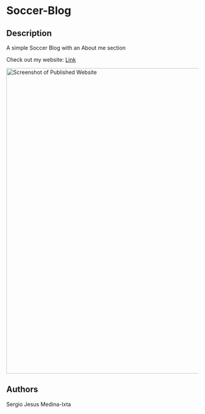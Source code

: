# Soccer-Blog

## Description
A simple Soccer Blog with an About me section

Check out my website: [Link](https://17sergio.github.io/Soccer-Blog/)

<img src="./img/Screen Shot 2023-11-17 at 4.35.25 PM" width="800px" alt="Screenshot of Published Website">

## Authors
Sergio Jesus Medina-Ixta
